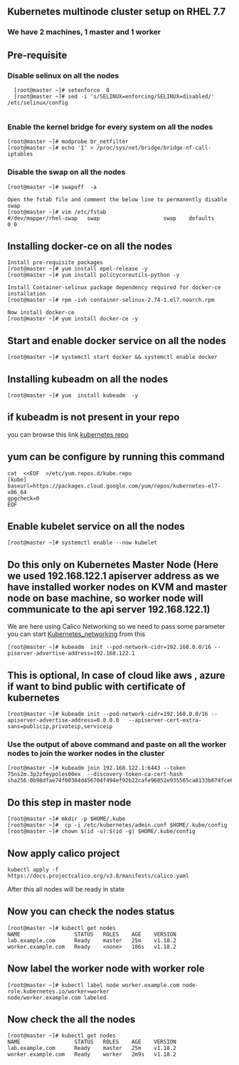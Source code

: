 ## Kubernetes multinode cluster setup on RHEL 7.7
###  We have 2 machines, 1 master and 1 worker
## Pre-requisite 

### Disable selinux on all the nodes

```
  [root@master ~]# setenforce  0
  [root@master ~]# sed -i 's/SELINUX=enforcing/SELINUX=disabled/'  /etc/selinux/config
  
 ```
 
 ### Enable the kernel bridge for every system on all the nodes
 ```
 [root@master ~]# modprobe br_netfilter
 [root@master ~]# echo '1' > /proc/sys/net/bridge/bridge-nf-call-iptables
 ```
 
 ### Disable the swap on all the nodes
 ```
 [root@master ~]# swapoff  -a

 Open the fstab file and comment the below line to permanently disable swap
 [root@master ~]# vim /etc/fstab
 #/dev/mapper/rhel-swap   swap                    swap    defaults        0 0
 ```
 
 ## Installing docker-ce on all the nodes
 ```
 Install pre-requisite packages
 [root@master ~]# yum install epel-release -y
 [root@master ~]# yum install policycoreutils-python -y
 
 Install Container-selinux package dependency required for docker-ce installation
 [root@master ~]# rpm -ivh container-selinux-2.74-1.el7.noarch.rpm
 
 Now install docker-ce
 [root@master ~]# yum install docker-ce -y
 ```
 
 ## Start and enable docker service on all the nodes 
 ```
 [root@master ~]# systemctl start docker && systemctl enable docker
 ```
 
 ## Installing kubeadm on all the nodes 
 ```
 [root@master ~]# yum  install kubeadm  -y
 ```
 
 ## if kubeadm is not present in your repo 
 you can browse this link [kubernetes repo](https://kubernetes.io/docs/setup/production-environment/tools/kubeadm/install-kubeadm/)  <br/>
 
## yum can be configure by running this command 
```
cat  <<EOF  >/etc/yum.repos.d/kube.repo
[kube]
baseurl=https://packages.cloud.google.com/yum/repos/kubernetes-el7-x86_64
gpgcheck=0
EOF
```
 
 ## Enable kubelet service on all the nodes 
 ```
 [root@master ~]# systemctl enable --now kubelet
 ```
 
 ## Do this only on Kubernetes Master Node (Here we used 192.168.122.1 apiserver address as we have installed worker nodes on KVM and master node on base machine, so worker node will communicate to the api server 192.168.122.1)
 We are here using Calico Networking so we need to pass some parameter 
 you can start [Kubernetes_networking](https://kubernetes.io/docs/setup/production-environment/tools/kubeadm/create-cluster-kubeadm/) from this  <br/>
 
```
[root@master ~]# kubeadm  init --pod-network-cidr=192.168.0.0/16 --piserver-advertise-address=192.168.122.1
```

## This is optional, In case of cloud like aws , azure if want to bind public with certificate of kubernetes 
```
[root@master ~]# kubeadm init --pod-network-cidr=192.168.0.0/16 --apiserver-advertise-address=0.0.0.0   --apiserver-cert-extra-sans=publicip,privateip,serviceip
```

### Use the output of above command and paste on all the worker nodes to join the worker nodes in the cluster
```
[root@master ~]# kubeadm join 192.168.122.1:6443 --token 75ns2m.3p3zfeypoles00ex  --discovery-token-ca-cert-hash sha256:0b98dfae74f00384d456704f494ef92b22cafe96852e935565ca8133b674fce6
```

## Do this step in master node 
```
[root@master ~]# mkdir -p $HOME/.kube
[root@master ~]#  cp -i /etc/kubernetes/admin.conf $HOME/.kube/config
[root@master ~]# chown $(id -u):$(id -g) $HOME/.kube/config
```

##  Now apply calico project 
```
kubectl apply -f https://docs.projectcalico.org/v3.8/manifests/calico.yaml
```
After this all nodes will be ready in state

## Now you can check the nodes status
```
[root@master ~]# kubectl get nodes
NAME                 STATUS   ROLES    AGE    VERSION
lab.example.com      Ready    master   25m    v1.18.2
worker.example.com   Ready    <none>   106s   v1.18.2
```
## Now label the worker node with worker role
```
[root@master ~]# kubectl label node worker.example.com node-role.kubernetes.io/worker=worker
node/worker.example.com labeled
```

## Now check the all the nodes

```
[root@master ~]# kubectl get nodes
NAME                 STATUS   ROLES    AGE    VERSION
lab.example.com      Ready    master   25m    v1.18.2
worker.example.com   Ready    worker   2m9s   v1.18.2
```
